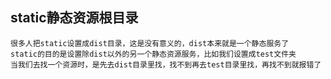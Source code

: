 ## static静态资源根目录
```
很多人把static设置成dist目录，这是没有意义的，dist本来就是一个静态服务了
static的目的是设置除dist以外的另一个静态资源服务，比如我们设置成test文件夹
当我们去找一个资源时，是先去dist目录里找，找不到再去test目录里找，再找不到就报错了
```